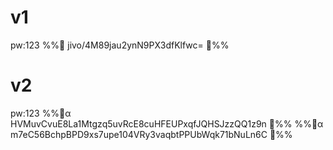 # v1
pw:123
%%🔐 jivo/4M89jau2ynN9PX3dfKlfwc= 🔐%%

# v2
pw:123
%%🔐α HVMuvCvuE8La1Mtgzq5uvRcE8cuHFEUPxqfJQHSJzzQQ1z9n 🔐%%
%%🔐α m7eC56BchpBPD9xs7upe104VRy3vaqbtPPUbWqk71bNuLn6C 🔐%%
